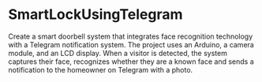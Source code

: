 # SmartLockUsingTelegram
Create a smart doorbell system that integrates face recognition technology with a Telegram notification system. The project uses an Arduino, a camera module, and an LCD display. When a visitor is detected, the system captures their face, recognizes whether they are a known face and sends a notification to the homeowner on Telegram with a photo.
